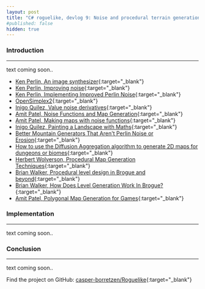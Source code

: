 ```yaml
---
layout: post
title: "C# roguelike, devlog 9: Noise and procedural terrain generation algorithms"
#published: false
hidden: true
---
```


### Introduction
---

text coming soon..

- [Ken Perlin, An image synthesizer](https://dl.acm.org/doi/pdf/10.1145/325165.325247){:target="_blank"}
- [Ken Perlin, Improving noise](https://mrl.nyu.edu/~perlin/paper445.pdf){:target="_blank"}
- [Ken Perlin, Implementing Improved Perlin Noise](https://developer.nvidia.com/gpugems/gpugems/part-i-natural-effects/chapter-5-implementing-improved-perlin-noise){:target="_blank"}
- [OpenSimplex2](https://github.com/KdotJPG/OpenSimplex2){:target="_blank"}
- [Inigo Quilez, Value noise derivatives](https://iquilezles.org/articles/morenoise/){:target="_blank"}
- [Amit Patel, Noise Functions and Map Generation](https://www.redblobgames.com/articles/noise/introduction.html){:target="_blank"}
- [Amit Patel, Making maps with noise functions](https://www.redblobgames.com/maps/terrain-from-noise/){:target="_blank"}
- [Inigo Quilez, Painting a Landscape with Maths](https://youtu.be/BFld4EBO2RE){:target="_blank"}
- [Better Mountain Generators That Aren't Perlin Noise or Erosion](https://youtu.be/gsJHzBTPG0Y){:target="_blank"}
- [How to use the Diffusion Aggregation algorithm to generate 2D maps for dungeons or biomes](https://www.noveltech.dev/unity-procgen-diffusion-aggregation){:target="_blank"}
- [Herbert Wolverson, Procedural Map Generation Techniques](https://youtu.be/TlLIOgWYVpI){:target="_blank"}
- [Brian Walker, Procedural level design in Brogue and beyond](https://youtu.be/Uo9-IcHhq_w){:target="_blank"}
- [Brian Walker, How Does Level Generation Work In Brogue?](https://www.rockpapershotgun.com/how-do-roguelikes-generate-levels){:target="_blank"}
- [Amit Patel, Polygonal Map Generation for Games](http://www-cs-students.stanford.edu/~amitp/game-programming/polygon-map-generation/){:target="_blank"}

### Implementation
---

text coming soon..

### Conclusion
---

text coming soon..

Find the project on GitHub: [casper-borretzen/Roguelike](https://github.com/casper-borretzen/Roguelike){:target="_blank"}